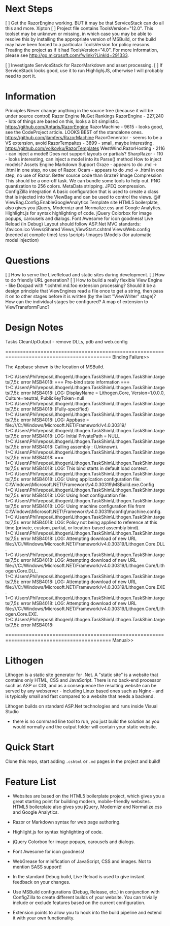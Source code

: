 Next Steps
==========
[ ] Get the RazorEngine working.
    BUT it may be that ServiceStack can do all this and more.
	Xipton
	  [ ] Project file contains ToolsVersion="12.0". This toolset may be unknown or missing, in which case you may be able to resolve this by installing the appropriate version of MSBuild, or the build may have been forced to a particular ToolsVersion for policy reasons. Treating the project as if it had ToolsVersion="4.0". For more information, please see http://go.microsoft.com/fwlink/?LinkId=291333.

[ ] Investigate ServiceStack for RazorMarkdown and asset processing.
[ ] If ServiceStack looks good, use it to run HighlighjJS, otherwise I will
    probably need to port it.

Information
===========
Principles
  Never change anything in the source tree (because it will be under source control)
Razor Engine
  NuGet Rankings
    RazorEngine - 227,240 - lots of things are based on this, looks a bit simplistic. https://github.com/Antaris/RazorEngine
	RazorMachine - 9615 - looks good, see the CodeProject article. LOOKS BEST of the standalone ones. https://github.com/jlamfers/RazorMachine
    RazorGenerator - seems to be a VS extension, avoid
    RazorTempaltes - 3899 - small, maybe interesting. https://github.com/volkovku/RazorTemplates
    WestWind.RazorHosting - 2116 - can inject a model! Does not support layouts or partials?
    SharpRazor - 110 - looks interesting, can inject a model into its Parse() method
  How to inject models?
Assets Engine
Markdown Support
  Graze - appears to do .md -> .html in one step, no use of Razor.
  Ocam - appears to do .md -> .html in one step, no use of Razor. Better source code than Graze?
Image Compression
  This should be a one-off task. We can bundle some tools to help out.
    PNG quantization to 256 colors.
    MetaData stripping.
    JPEQ compression.    
ConfigZilla integration
  A basic configuration that is used to create a class that is injected into the ViewBag and can
  be used to control the views. @if ViewBag.Config.EnableGoogleAnalytics
Template site
  HTML5 boilerplate, also gives you jQuery, Modernizr and Normalize.css and Google Analytics.
  Highlight.js for syntax highlighting of code.
  jQuery Colorbox for image popups, carousels and dialogs.
  Font Awesome for icon goodness!
  Live Reload (in Debug)
  Layout should follow ASP.Net MVC standards:
    \favicon.ico
    Views\Shared
	Views\_ViewStart.cshtml
	Views\Web.config (needed at compile time)
	\css
	\scripts
	\images
	\Models (for automatic model injection)

Questions
=========
[ ] How to serve the LiveReload and static sites during development.
[ ] How to do friendly URL generation?
[ ] How to build a really flexible View Engine - like Docpad with *.cshtml.md.foo extension processing?
    Should it be a design principle that ViewEngines read a file once to get a string, then pass it on
	to other stages before it is written (by the last "ViewWriter" stage)? How can the individual stages
	be configured? A map of extension to ViewTransformFunc?

Design Notes
============
Tasks
  CleanUpOutput - remove DLLs, pdb and web.config


==========================================================================================
Binding Failure>>

The Appbase shown is the location of MSBuild.

1>C:\Users\Phil\repos\Lithogen\Lithogen.TaskShim\Lithogen.TaskShim.targets(7,5): error MSB4018: === Pre-bind state information ===
1>C:\Users\Phil\repos\Lithogen\Lithogen.TaskShim\Lithogen.TaskShim.targets(7,5): error MSB4018: LOG: DisplayName = Lithogen.Core, Version=1.0.0.0, Culture=neutral, PublicKeyToken=null
1>C:\Users\Phil\repos\Lithogen\Lithogen.TaskShim\Lithogen.TaskShim.targets(7,5): error MSB4018:  (Fully-specified)
1>C:\Users\Phil\repos\Lithogen\Lithogen.TaskShim\Lithogen.TaskShim.targets(7,5): error MSB4018: LOG: Appbase = file:///C:/Windows/Microsoft.NET/Framework/v4.0.30319/
1>C:\Users\Phil\repos\Lithogen\Lithogen.TaskShim\Lithogen.TaskShim.targets(7,5): error MSB4018: LOG: Initial PrivatePath = NULL
1>C:\Users\Phil\repos\Lithogen\Lithogen.TaskShim\Lithogen.TaskShim.targets(7,5): error MSB4018: Calling assembly : (Unknown).
1>C:\Users\Phil\repos\Lithogen\Lithogen.TaskShim\Lithogen.TaskShim.targets(7,5): error MSB4018: ===
1>C:\Users\Phil\repos\Lithogen\Lithogen.TaskShim\Lithogen.TaskShim.targets(7,5): error MSB4018: LOG: This bind starts in default load context.
1>C:\Users\Phil\repos\Lithogen\Lithogen.TaskShim\Lithogen.TaskShim.targets(7,5): error MSB4018: LOG: Using application configuration file: C:\Windows\Microsoft.NET\Framework\v4.0.30319\MSBuild.exe.Config
1>C:\Users\Phil\repos\Lithogen\Lithogen.TaskShim\Lithogen.TaskShim.targets(7,5): error MSB4018: LOG: Using host configuration file: 
1>C:\Users\Phil\repos\Lithogen\Lithogen.TaskShim\Lithogen.TaskShim.targets(7,5): error MSB4018: LOG: Using machine configuration file from C:\Windows\Microsoft.NET\Framework\v4.0.30319\config\machine.config.
1>C:\Users\Phil\repos\Lithogen\Lithogen.TaskShim\Lithogen.TaskShim.targets(7,5): error MSB4018: LOG: Policy not being applied to reference at this time (private, custom, partial, or location-based assembly bind).
1>C:\Users\Phil\repos\Lithogen\Lithogen.TaskShim\Lithogen.TaskShim.targets(7,5): error MSB4018: LOG: Attempting download of new URL file:///C:/Windows/Microsoft.NET/Framework/v4.0.30319/Lithogen.Core.DLL.
1>C:\Users\Phil\repos\Lithogen\Lithogen.TaskShim\Lithogen.TaskShim.targets(7,5): error MSB4018: LOG: Attempting download of new URL file:///C:/Windows/Microsoft.NET/Framework/v4.0.30319/Lithogen.Core/Lithogen.Core.DLL.
1>C:\Users\Phil\repos\Lithogen\Lithogen.TaskShim\Lithogen.TaskShim.targets(7,5): error MSB4018: LOG: Attempting download of new URL file:///C:/Windows/Microsoft.NET/Framework/v4.0.30319/Lithogen.Core.EXE.
1>C:\Users\Phil\repos\Lithogen\Lithogen.TaskShim\Lithogen.TaskShim.targets(7,5): error MSB4018: LOG: Attempting download of new URL file:///C:/Windows/Microsoft.NET/Framework/v4.0.30319/Lithogen.Core/Lithogen.Core.EXE.
1>C:\Users\Phil\repos\Lithogen\Lithogen.TaskShim\Lithogen.TaskShim.targets(7,5): error MSB4018: 

==========================================================================================
Manual>>

Lithogen
========
Lithogen is a static site generator for .Net. A "static site" is a website that
contains only HTML, CSS and JavaScript. There is no back-end processor such
as ASP or CGI, and as a consequence the resulting website can be served by
any webserver - including Linux based ones such as Nginx - and is typically
small and fast compared to a website that needs a backend.

Lithogen builds on standard ASP.Net technologies and runs inside Visual Studio
- there is no command line tool to run, you just build the solution as you
would normally and the output folder will contain your static website.

Quick Start
===========
Clone this repo, start adding `.cshtml` or `.md` pages in the project and build!

Feature List
============
* Websites are based on the HTML5 boilerplate project, which gives you a great
starting point for building modern, mobile-friendly websites. HTML5 boilerplate
also gives you jQuery, Modernizr and Normalize.css and Google Analytics.

* Razor or Markdown syntax for web page authoring.

* Highlight.js for syntax highlighting of code.

* jQuery Colorbox for image popups, carousels and dialogs.

* Font Awesome for icon goodness!

* WebGrease for minification of JavaScript, CSS and images. Not to mention SASS
support!

* In the standard Debug build, Live Reload is used to give instant feedback on
your changes.

* Use MSBuild configurations (Debug, Release, etc.) in conjunction with
ConfigZilla to create different builds of your website. You can trivially
include or exclude features based on the current configuration.

* Extension points to allow you to hook into the build pipeline and extend it
with your own functionality.
